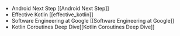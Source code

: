 - Android Next Step [[Android Next Step]]
- Effective Kotlin [[effective_kotlin]]
- Software Engineering at Google [[Software Engineering at Google]]
- Kotlin Coroutines Deep Dive[[Kotlin Coroutines Deep Dive]]